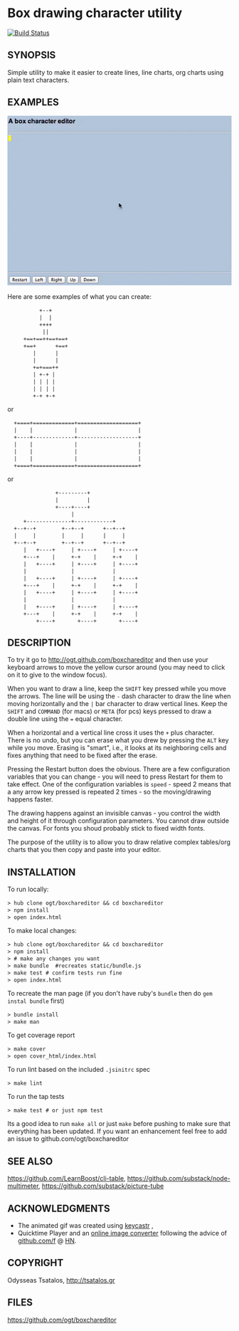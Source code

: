 Box drawing character utility
======================

[![Build Status](https://travis-ci.org/ogt/boxchareditor.png?branch=gh-pages)](https://travis-ci.org/ogt/boxchareditor)

## SYNOPSIS

Simple utility to make it easier to create lines, line charts, org charts using plain text characters.

## EXAMPLES

![Example](resources/example.gif "Pressing Shift, Command and ALt arrows draws single double lines or erases")

Here are some examples of what you can create:

              +--+                                                              
              |  |                                                              
              ++++                                                              
               ||                                                               
         +==+==++==+==+                                                         
         +==+      +==+                                                         
            |      |                                                            
            |      |                                                            
            +=+===++                                                            
            | +-+ |                                                             
            | | | |                                                             
            | | | |                                                             
            +-+ +-+                                                             


or

                                                                               
      +====+=============+===================+                                  
      |    |             |                   |                                  
      +----+-------------+-------------------+                                  
      |    |             |                   |                                  
      |    |             |                   |                                  
      |    |             |                   |                                  
      +====+=============+===================+                                  
                          
or
                                                                                                                                                              
                   +---------+                                                                                                                                  
                   |         |                                                                                                                                  
                   +----+----+                                                                                                                                  
                        |                                                                                                                                       
         +--------------+------------+                                                                                                                          
      +--+--+        +--+--+      +--+--+                                                                                                                       
      |     |        |     |      |     |                                                                                                                       
      +--+--+        +--+--+      +--+--+                                                                                                                       
         |   +----+     | +----+     | +----+                                                                                                                   
         +---+    |     +-+    |     +-+    |                                                                                                                   
         |   +----+     | +----+     | +----+                                                                                                                   
         |              |            |              
         |   +----+     | +----+     | +----+                                                                                                                   
         +---+    |     +-+    |     +-+    |                                                                                                                   
         |   +----+     | +----+     | +----+                                                                                                                   
         |              |            |              
         |   +----+     | +----+     | +----+                                                                                                                   
         +---+    |     +-+    |     +-+    |                                                                                                                   
             +----+       +----+       +----+                                                                                                                   
                                                    

## DESCRIPTION

To try it go to http://ogt.github.com/boxchareditor
and then use your keyboard arrows to move the yellow cursor around (you may need to click on it to give to the window focus).

When you want to draw a line, keep the `SHIFT` key pressed while you move the arrows.
The line will be using the `-` dash character to draw the line when moving horizontally and the  `|` bar character 
to draw vertical lines.  Keep the `SHIFT`  and `COMMAND` (for macs) or `META` (for pcs) keys pressed to draw a double line using the `=` equal character.

When a horizontal and a vertical line cross it uses the `+` plus character. 
There is no undo, but you can erase what you drew by pressing the `ALT` key while you move. Erasing is "smart", i.e., it looks
at its neighboring cells and fixes anything that need to be fixed after the erase.

Pressing the Restart button does the obvious. 
There are a few configuration variables that you can change - you will need to press Restart for them to take effect.
One of the configuration variables is `speed` - speed 2 means that a any arrow key pressed is repeated 2 times - so the 
moving/drawing happens faster.

The drawing happens against an invisible canvas - you control the width and height of it through configuration parameters.
You cannot draw outside the canvas. 
For fonts you shoud probably stick to fixed width fonts.

The purpose of the utility is to allow you to draw relative complex tables/org charts 
that you then copy and paste into your editor.

## INSTALLATION 

To run locally:

    > hub clone ogt/boxchareditor && cd boxchareditor
    > npm install
    > open index.html

To make local changes:

    > hub clone ogt/boxchareditor && cd boxchareditor
    > npm install
    > # make any changes you want
    > make bundle  #recreates static/bundle.js
    > make test # confirm tests run fine
    > open index.html

To recreate the man page (if you don't have ruby's `bundle` then do `gem instal bundle` first)

    > bundle install
    > make man

To get coverage report

    > make cover
    > open cover_html/index.html

To run lint based on the included `.jsinitrc` spec

    > make lint

To run the tap tests

    > make test # or just npm test

Its a good idea to run `make all` or just `make` before pushing to make sure that everything has been updated.
If you want an enhancement feel free to add an issue to github.com/ogt/boxchareditor

## SEE ALSO 

https://github.com/LearnBoost/cli-table, 
https://github.com/substack/node-multimeter, 
https://github.com/substack/picture-tube

## ACKNOWLEDGMENTS

- The animated gif was created using [keycastr](https://github.com/sdeken/keycastr/) , 
- Quicktime Player and an [online image converter](http://image.online-convert.com/convert-to-gif) following the advice of [github.com/f](https://github.com/f) @ [HN](https://news.ycombinator.com/item?id=5613652).

## COPYRIGHT

Odysseas Tsatalos, http://tsatalos.gr

## FILES

https://github.com/ogt/boxchareditor

